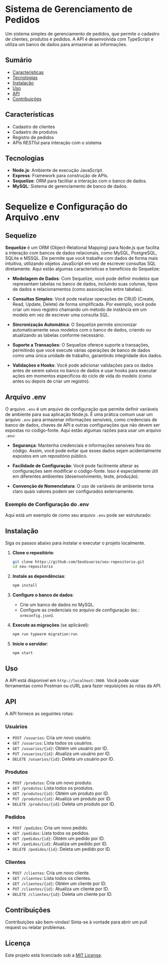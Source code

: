 # Sistema de Gerenciamento de Pedidos

Um sistema simples de gerenciamento de pedidos, que permite o cadastro de clientes, produtos e pedidos. A API é desenvolvida com TypeScript e utiliza um banco de dados para armazenar as informações.

## Sumário

- [Características](#características)
- [Tecnologias](#tecnologias)
- [Instalação](#instalação)
- [Uso](#uso)
- [API](#api)
- [Contribuições](#contribuições)

## Características

- Cadastro de clientes
- Cadastro de produtos
- Registro de pedidos
- APIs RESTful para interação com o sistema

## Tecnologias

- **Node.js**: Ambiente de execução JavaScript.
- **Express**: Framework para construção de APIs.
- **Sequelize**: ORM para facilitar a interação com o banco de dados.
- **MySQL**: Sistema de gerenciamento de banco de dados.

# Sequelize e Configuração do Arquivo .env

## Sequelize

**Sequelize** é um ORM (Object-Relational Mapping) para Node.js que facilita a interação com bancos de dados relacionais, como MySQL, PostgreSQL, SQLite e MSSQL. Ele permite que você trabalhe com dados de forma mais intuitiva, utilizando objetos JavaScript em vez de escrever consultas SQL diretamente. Aqui estão algumas características e benefícios do Sequelize:

- **Modelagem de Dados**: Com Sequelize, você pode definir modelos que representam tabelas no banco de dados, incluindo suas colunas, tipos de dados e relacionamentos (como associações entre tabelas).
  
- **Consultas Simples**: Você pode realizar operações de CRUD (Create, Read, Update, Delete) de forma simplificada. Por exemplo, você pode criar um novo registro chamando um método de instância em um modelo em vez de escrever uma consulta SQL.

- **Sincronização Automática**: O Sequelize permite sincronizar automaticamente seus modelos com o banco de dados, criando ou atualizando as tabelas conforme necessário.

- **Suporte a Transações**: O Sequelize oferece suporte a transações, permitindo que você execute várias operações de banco de dados como uma única unidade de trabalho, garantindo integridade dos dados.

- **Validações e Hooks**: Você pode adicionar validações para os dados antes de serem salvos no banco de dados e usar hooks para executar ações em momentos específicos do ciclo de vida do modelo (como antes ou depois de criar um registro).

## Arquivo .env

O arquivo `.env` é um arquivo de configuração que permite definir variáveis de ambiente para sua aplicação Node.js. É uma prática comum usar um arquivo `.env` para armazenar informações sensíveis, como credenciais de banco de dados, chaves de API e outras configurações que não devem ser expostas no código-fonte. Aqui estão algumas razões para usar um arquivo `.env`:

- **Segurança**: Mantenha credenciais e informações sensíveis fora do código. Assim, você pode evitar que esses dados sejam acidentalmente expostos em um repositório público.

- **Facilidade de Configuração**: Você pode facilmente alterar as configurações sem modificar o código-fonte. Isso é especialmente útil em diferentes ambientes (desenvolvimento, teste, produção).

- **Convenção de Nomenclatura**: O uso de variáveis de ambiente torna claro quais valores podem ser configurados externamente.

### Exemplo de Configuração do .env

Aqui está um exemplo de como seu arquivo `.env` pode ser estruturado:


## Instalação

Siga os passos abaixo para instalar e executar o projeto localmente.

1. **Clone o repositório**:
    ```bash
    git clone https://github.com/SeuUsuario/seu-repositorio.git
    cd seu-repositorio
    ```

2. **Instale as dependências**:
    ```bash
    npm install
    ```

3. **Configure o banco de dados**:
    - Crie um banco de dados no MySQL.
    - Configure as credenciais no arquivo de configuração (ex.: `ormconfig.json`).

4. **Execute as migrações** (se aplicável):
    ```bash
    npm run typeorm migration:run
    ```

5. **Inicie o servidor**:
    ```bash
    npm start
    ```

## Uso

A API está disponível em `http://localhost:3000`. Você pode usar ferramentas como Postman ou cURL para fazer requisições às rotas da API.

## API

A API fornece as seguintes rotas:

### Usuários

- `POST /usuarios`: Cria um novo usuário.
- `GET /usuarios`: Lista todos os usuários.
- `GET /usuarios/{id}`: Obtém um usuário por ID.
- `PUT /usuarios/{id}`: Atualiza um usuário por ID.
- `DELETE /usuarios/{id}`: Deleta um usuário por ID.

### Produtos

- `POST /produtos`: Cria um novo produto.
- `GET /produtos`: Lista todos os produtos.
- `GET /produtos/{id}`: Obtém um produto por ID.
- `PUT /produtos/{id}`: Atualiza um produto por ID.
- `DELETE /produtos/{id}`: Deleta um produto por ID.

### Pedidos

- `POST /pedidos`: Cria um novo pedido.
- `GET /pedidos`: Lista todos os pedidos.
- `GET /pedidos/{id}`: Obtém um pedido por ID.
- `PUT /pedidos/{id}`: Atualiza um pedido por ID.
- `DELETE /pedidos/{id}`: Deleta um pedido por ID.

### Clientes

- `POST /clientes`: Cria um novo cliente.
- `GET /clientes`: Lista todos os clientes.
- `GET /clientes/{id}`: Obtém um cliente por ID.
- `PUT /clientes/{id}`: Atualiza um cliente por ID.
- `DELETE /clientes/{id}`: Deleta um cliente por ID.

## Contribuições

Contribuições são bem-vindas! Sinta-se à vontade para abrir um pull request ou relatar problemas.

## Licença

Este projeto está licenciado sob a [MIT License](LICENSE).

